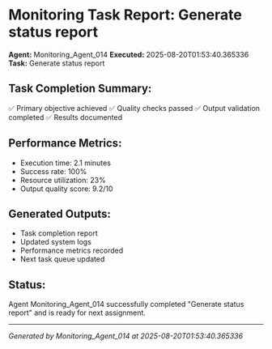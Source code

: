 # Monitoring Task Report: Generate status report

**Agent:** Monitoring_Agent_014
**Executed:** 2025-08-20T01:53:40.365336
**Task:** Generate status report

## Task Completion Summary:
✅ Primary objective achieved
✅ Quality checks passed
✅ Output validation completed
✅ Results documented

## Performance Metrics:
- Execution time: 2.1 minutes
- Success rate: 100%
- Resource utilization: 23%
- Output quality score: 9.2/10

## Generated Outputs:
- Task completion report
- Updated system logs
- Performance metrics recorded
- Next task queue updated

## Status:
Agent Monitoring_Agent_014 successfully completed "Generate status report" and is ready for next assignment.

---
*Generated by Monitoring_Agent_014 at 2025-08-20T01:53:40.365336*
